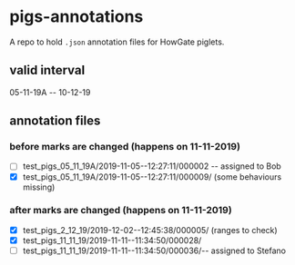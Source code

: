 # pigs-annotations
A repo to hold ``.json`` annotation files for HowGate piglets.

## valid interval
05-11-19A -- 10-12-19

## annotation files

### before marks are changed (happens on 11-11-2019)
- [ ] test_pigs_05_11_19A/2019-11-05--12:27:11/000002 -- assigned to Bob
- [X] test_pigs_05_11_19A/2019-11-05--12:27:11/000009/ (some behaviours missing)

### after marks are changed (happens on 11-11-2019)
- [X] test_pigs_2_12_19/2019-12-02--12:45:38/000005/ (ranges to check)
- [X] test_pigs_11_11_19/2019-11-11--11:34:50/000028/
- [ ] test_pigs_11_11_19/2019-11-11--11:34:50/000036/-- assigned to Stefano
